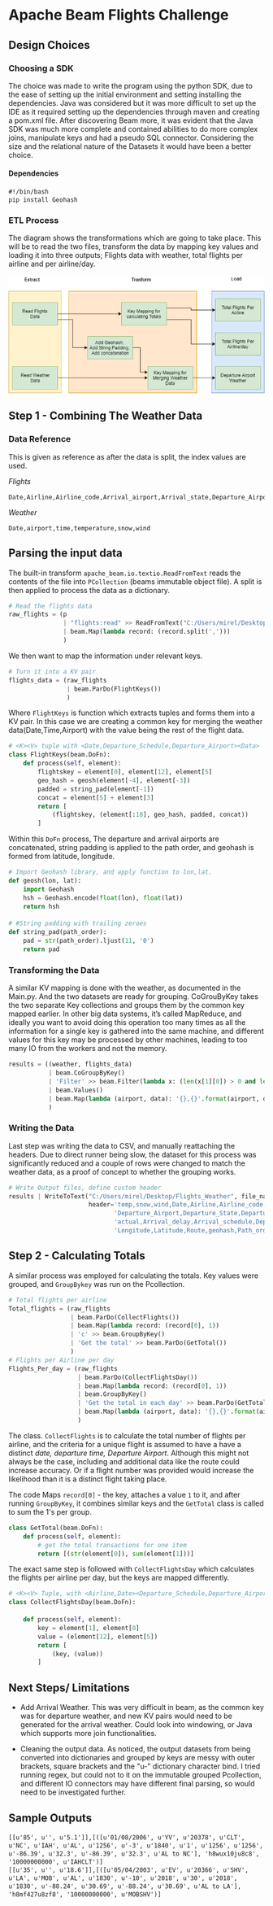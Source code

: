 # Apache Beam Flights Challenge

## Design Choices

### Choosing a SDK

The choice was made to write the program using the  python SDK, due to
the ease of setting up the initial environment and setting installing the dependencies. Java was considered but it was more difficult to set up the IDE as it required setting up the dependencies through maven and creating a pom.xml file. After discovering Beam more, it was evident that the Java SDK was much more complete and contained abilities to do more complex joins, manipulate keys and had a pseudo SQL connector. Considering the size and the relational nature
of the Datasets it would have been a better choice.

#### Dependencies

```shell
#!/bin/bash
pip install Geohash
```

### ETL Process

The diagram shows the transformations which are going to take place. This will be to read the two files, transform the data by mapping key values and loading it into three outputs; Flights data with weather, total flights per airline and per airline/day.

![ETL][logo]

[logo]: https://github.com/MyMirelHub/Apache_Beam_Flights/blob/master/ELT%20Beam.png?raw=true "etl_beam"

## Step 1 - Combining The Weather Data 

### Data Reference

This is given as reference as after the data is split, the index values are used.

*Flights*

```
Date,Airline,Airline_code,Arrival_airport,Arrival_state,Departure_Airport,Departure_State,Departure_actual,Departure_delay,Arrival_actual,Arrival_delay,Arrival_schedule,Departure_schedule,DC_Longitude,DC_Latitude,Longitude,Latitude,Route,Path_order
```

*Weather*

```
Date,airport,time,temperature,snow,wind
```

## Parsing the input data

The built-in transform `apache_beam.io.textio.ReadFromText` reads the contents of the file into `PCollection` (beams immutable object file). A split is then applied to process the data as a dictionary.

```python
# Read the flights data
raw_flights = (p
               | "flights:read" >> ReadFromText("C:/Users/mirel/Desktop/flights_small.csv", skip_header_lines=1)
               | beam.Map(lambda record: (record.split(',')))
               )
```

We then want to map the information under relevant keys.

```python
# Turn it into a KV pair
flights_data = (raw_flights
                | beam.ParDo(FlightKeys())
                )
```

Where `FlightKeys` is function which extracts tuples and forms them into a KV pair. In this case we are creating a common key for merging the weather data(Date,Time,Airport) with the value being the rest of the flight data. 

```python
# <K><V> tuple with <Date,Departure_Schedule,Departure_Airport><Data>
class FlightKeys(beam.DoFn):
    def process(self, element):
        flightskey = element[0], element[12], element[5]
        geo_hash = geosh(element[-4], element[-3])
        padded = string_pad(element[-1])
        concat = element[5] + element[3]
        return [
            (flightskey, (element[:18], geo_hash, padded, concat))
        ]
```

Within this `DoFn` process, The departure and arrival airports are concatenated, string padding is applied to the path order, and geohash is formed from latitude, longitude.

```python
# Import Geohash library, and apply function to lon,lat.
def geosh(lon, lat):
    import Geohash
    hsh = Geohash.encode(float(lon), float(lat))
    return hsh

# #String padding with trailing zeroes
def string_pad(path_order):
    pad = str(path_order).ljust(11, '0')
    return pad
```

### Transforming the Data 
A similar KV mapping is done with the weather, as documented in the Main.py. And the two datasets are ready for grouping. CoGrouByKey takes the two separate Key collections and groups them by the common key mapped earlier. In other big data systems, it’s called MapReduce, and ideally you want to avoid doing this operation too many times as all the information for a single key is gathered into the same machine, and different values for this key may be processed by other machines, leading to too many IO from the workers and not the memory.

```python
results = ((weather, flights_data)
           | beam.CoGroupByKey()
           | 'Filter' >> beam.Filter(lambda x: (len(x[1][0]) > 0 and len(x[1][1]) > 0))
           | beam.Values()
           | beam.Map(lambda (airport, data): '{},{}'.format(airport, data))
           )
```
### Writing the Data

Last step was writing the data to CSV, and manually reattaching the headers. Due to direct runner being slow, the dataset for this process was significantly reduced and a couple of rows were changed to match the weather data, as a proof of concept to whether the grouping works. 

```Python
# Write Output files, define custom header
results | WriteToText("C:/Users/mirel/Desktop/Flights_Weather", file_name_suffix='.csv',
                      header='temp,snow,wind,Date,Airline,Airline_code,Arrival_airport,Arrival_state,'
                             'Departure_Airport,Departure_State,Departure_actual,Departure_delay,Arrival_'
                             'actual,Arrival_delay,Arrival_schedule,Departure_schedule,DC_Longitude,DC_Latitude,'
                             'Longitude,Latitude,Route,geohash,Path_order,DepArr')
```

## Step 2 - Calculating Totals

A similar process was employed for calculating the totals. Key values were grouped, and `GroupBykey` was run on the Pcollection.

```python
# Total flights per airline
Total_flights = (raw_flights
                 | beam.ParDo(CollectFlights())
                 | beam.Map(lambda record: (record[0], 1))
                 | 'c' >> beam.GroupByKey()
                 | 'Get the total' >> beam.ParDo(GetTotal())
                 )
# Flights per Airline per day
Flights_Per_day = (raw_flights
                   | beam.ParDo(CollectFlightsDay())
                   | beam.Map(lambda record: (record[0], 1))
                   | beam.GroupByKey()
                   | 'Get the total in each day' >> beam.ParDo(GetTotal())
                   | beam.Map(lambda (airport, data): '{},{}'.format(airport, data))
                   )
```

The class. `CollectFlights` is to calculate the total number of flights per airline, and the criteria for a unique flight is assumed to have a have a distinct *date, departure time, Departure Airport*. Although this might not always be the case, including and additional data like the route could increase accuracy. Or if a flight number was provided would increase the likelihood than it is a distinct flight taking place. 

The code Maps `record[0]` - the key, attaches a value `1` to it, and after running `GroupByKey`, it combines similar keys and the `GetTotal` class is called to sum the 1's per group. 

```python
class GetTotal(beam.DoFn):
    def process(self, element):
        # get the total transactions for one item
        return [(str(element[0]), sum(element[1]))]
```

The exact same step is followed with `CollectFlightsDay` which calculates the flights per airline per day, but the keys are mapped differently. 

``` Python
# <K><V> Tuple, with <Airline,Date><Departure_Schedule,Departure_Airport>
class CollectFlightsDay(beam.DoFn):

    def process(self, element):
        key = element[1], element[0]
        value = (element[12], element[5])
        return [
            (key, (value))
        ]
```

## Next Steps/ Limitations 

- Add Arrival Weather. This was very difficult in beam, as the common key was for departure weather, and new KV pairs would need to be generated for the arrival weather. Could look into windowing, or Java which supports more join functionalities. 

- Cleaning the output data. As noticed, the output datasets from being converted into dictionaries and grouped by keys are messy with outer brackets, square brackets and the "u-" dictionary character bind. I tried running regex, but could not to it on the immutable grouped Pcollection, and different IO connectors  may have different final parsing, so would need to be investigated further. 


## Sample Outputs 

```
[[u'85', u'', u'5.1']],[([u'01/08/2006', u'YV', u'20378', u'CLT', u'NC', u'IAH', u'AL', u'1256', u'-3', u'1840', u'1', u'1256', u'1256', u'-86.39', u'32.3', u'-86.39', u'32.3', u'AL to NC'], 'h8wux10ju8c8', '10000000000', u'IAHCLT')]
[[u'35', u'', u'18.6']],[([u'05/04/2003', u'EV', u'20366', u'SHV', u'LA', u'MOB', u'AL', u'1830', u'-10', u'2018', u'30', u'2018', u'1830', u'-88.24', u'30.69', u'-88.24', u'30.69', u'AL to LA'], 'h8mf427u8zf8', '10000000000', u'MOBSHV')]
```
